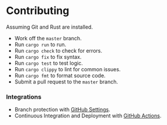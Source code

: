 # Contributing

Assuming Git and Rust are installed.

- Work off the `master` branch.
- Run `cargo run` to run.
- Run `cargo check` to check for errors.
- Run `cargo fix` to fix syntax.
- Run `cargo test` to test logic.
- Run `cargo clippy` to lint for common issues.
- Run `cargo fmt` to format source code.
- Submit a pull request to the `master` branch.

### Integrations

- Branch protection with [GitHub Settings](https://github.com/trevordmiller/trevordmiller/settings/branches).
- Continuous Integration and Deployment with [GitHub Actions](https://github.com/trevordmiller/trevordmiller/actions).
